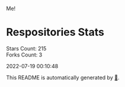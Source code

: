 Me!

# Respositories Stats
Stars Count: 215  
Forks Count: 3

2022-07-19 00:10:48  

This README is automatically generated by [🐰](https://github.com/rnitta/rnitta).
